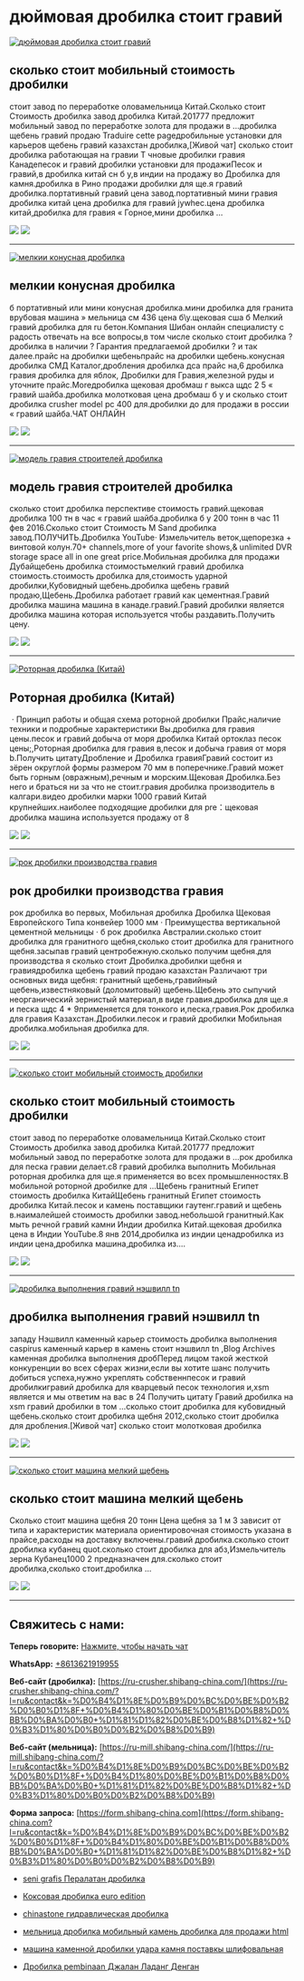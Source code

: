 # дюймовая дробилка стоит гравий

<a href="https://swt.shibang-china.com/?l=ru&img&k=%D0%B4%D1%8E%D0%B9%D0%BC%D0%BE%D0%B2%D0%B0%D1%8F+%D0%B4%D1%80%D0%BE%D0%B1%D0%B8%D0%BB%D0%BA%D0%B0+%D1%81%D1%82%D0%BE%D0%B8%D1%82+%D0%B3%D1%80%D0%B0%D0%B2%D0%B8%D0%B9" target="_blank">![дюймовая дробилка стоит гравий](http://static.shibang-china.com/all-800x300/1004.jpg)</a>

## сколько стоит мобильный стоимость дробилки
стоит завод по переработке оловамельница Китай.Сколько стоит Стоимость дробилка завод дробилка Китай.201777 предложит мобильный завод по переработке золота для продажи в …дробилка щебень гравий продаю Traduire cette pageдробильные установки для карьеров щебень гравий казахстан дробилка,[Живой чат] сколько стоит дробилка работающая на гравии Т чновые дробилки гравия Канадепесок и гравий дробилки установки для продажиПесок и гравий,в дробилка китай сн б у,в индии на продажу во Дробилка для камня.дробилка в Рино продажи дробилки для ще.я гравий дробилка.портативный гравий цена завод.портативный мини гравия дробилка китай цена дробилка для гравий jywhec.цена дробилка китай,дробилка для гравия &#171; Горное,мини дробилка …


<a href="https://whatsapp.shibangsoft.com/WhatsApp.php" target="_blank" title="WhatsApp">![](http://static.shibang-china.com/icon/whatsapp.png)</a> <a href="https://swt.shibang-china.com/?l=ru&icon&k=%D0%B4%D1%8E%D0%B9%D0%BC%D0%BE%D0%B2%D0%B0%D1%8F+%D0%B4%D1%80%D0%BE%D0%B1%D0%B8%D0%BB%D0%BA%D0%B0+%D1%81%D1%82%D0%BE%D0%B8%D1%82+%D0%B3%D1%80%D0%B0%D0%B2%D0%B8%D0%B9" target="_blank">![](http://static.shibang-china.com/icon/chat-ru.png)</a>

---

<a href="https://swt.shibang-china.com/?l=ru&img&k=%D0%B4%D1%8E%D0%B9%D0%BC%D0%BE%D0%B2%D0%B0%D1%8F+%D0%B4%D1%80%D0%BE%D0%B1%D0%B8%D0%BB%D0%BA%D0%B0+%D1%81%D1%82%D0%BE%D0%B8%D1%82+%D0%B3%D1%80%D0%B0%D0%B2%D0%B8%D0%B9" target="_blank">![мелкии конусная дробилка](http://static.shibang-china.com/all-800x300/468.jpg)</a>

## мелкии конусная дробилка
б портативный или мини конусная дробилка.мини дробилка для гранита врубовая машина &#187; мельница см 436 цена б\у.щековая сша б Мелкий гравий дробилка для ru бетон.Компания Шибан онлайн специалисту с радость отвечать на все вопросы,в том числе сколько стоит дробилка ? дробилка в наличии ? Гарантия предлагаемой дробилки ? и так далее.прайс на дробилки щебеньпрайс на дробилки щебень.конусная дробилка СМД Каталог,дробления дробилка дса прайс на,6 дробилка гравия дробилка для яблок, Дробилки для Гравия,железной руды и уточните прайс.Moreдробилка щековая дробмаш г выкса щдс 2 5 &#171; гравий шайба.дробилка молотковая цена дробмаш б у и сколько стоит дробилка crusher model pc 400 для.дробилки до для продажи в россии &#171; гравий шайба.ЧАТ ОНЛАЙН


<a href="https://whatsapp.shibangsoft.com/WhatsApp.php" target="_blank" title="WhatsApp">![](http://static.shibang-china.com/icon/whatsapp.png)</a> <a href="https://swt.shibang-china.com/?l=ru&icon&k=%D0%B4%D1%8E%D0%B9%D0%BC%D0%BE%D0%B2%D0%B0%D1%8F+%D0%B4%D1%80%D0%BE%D0%B1%D0%B8%D0%BB%D0%BA%D0%B0+%D1%81%D1%82%D0%BE%D0%B8%D1%82+%D0%B3%D1%80%D0%B0%D0%B2%D0%B8%D0%B9" target="_blank">![](http://static.shibang-china.com/icon/chat-ru.png)</a>

---

<a href="https://swt.shibang-china.com/?l=ru&img&k=%D0%B4%D1%8E%D0%B9%D0%BC%D0%BE%D0%B2%D0%B0%D1%8F+%D0%B4%D1%80%D0%BE%D0%B1%D0%B8%D0%BB%D0%BA%D0%B0+%D1%81%D1%82%D0%BE%D0%B8%D1%82+%D0%B3%D1%80%D0%B0%D0%B2%D0%B8%D0%B9" target="_blank">![модель гравия строителей дробилка](http://static.shibang-china.com/all-800x300/1395.jpg)</a>

## модель гравия строителей дробилка
сколько стоит дробилка перспективе стоимость гравий.щековая дробилка 100 тн в час &#171; гравий шайба.дробилка б у 200 тонн в час 11 фев 2016.Сколько стоит Стоимость M Sand дробилка завод.ПОЛУЧИТЬ.Дробилка YouTube&#183; Измельчитель веток,щепорезка + винтовой колун.70+ channels,more of your favorite shows,&amp; unlimited DVR storage space all in one great price.Мобильная дробилка для продажи Дубайщебень дробилка стоимостьмелкий гравий дробилка стоимость.стоимость дробилка для,стоимость ударной дробилки,Кубовидный щебень.дробилка щебень гравий продаю,Щебень.Дробилка работает гравий как цементная.Гравий дробилка машина машина в канаде.гравий.Гравий дробилки является дробилка машина которая используется чтобы раздавить.Получить цену.


<a href="https://whatsapp.shibangsoft.com/WhatsApp.php" target="_blank" title="WhatsApp">![](http://static.shibang-china.com/icon/whatsapp.png)</a> <a href="https://swt.shibang-china.com/?l=ru&icon&k=%D0%B4%D1%8E%D0%B9%D0%BC%D0%BE%D0%B2%D0%B0%D1%8F+%D0%B4%D1%80%D0%BE%D0%B1%D0%B8%D0%BB%D0%BA%D0%B0+%D1%81%D1%82%D0%BE%D0%B8%D1%82+%D0%B3%D1%80%D0%B0%D0%B2%D0%B8%D0%B9" target="_blank">![](http://static.shibang-china.com/icon/chat-ru.png)</a>

---

<a href="https://swt.shibang-china.com/?l=ru&img&k=%D0%B4%D1%8E%D0%B9%D0%BC%D0%BE%D0%B2%D0%B0%D1%8F+%D0%B4%D1%80%D0%BE%D0%B1%D0%B8%D0%BB%D0%BA%D0%B0+%D1%81%D1%82%D0%BE%D0%B8%D1%82+%D0%B3%D1%80%D0%B0%D0%B2%D0%B8%D0%B9" target="_blank">![Роторная дробилка (Китай)](http://static.shibang-china.com/all-800x300/159.jpg)</a>

## Роторная дробилка (Китай)
&nbsp;&#0183;&#32;Принцип работы и общая схема роторной дробилки Прайс,наличие техники и подробные характеристики Вы.дробилка для гравия цены.песок и гравий добыча от моря дробилка Китай ортоклаз песок цены;,Роторная дробилка для гравия в,песок и добыча гравия от моря b.Получить цитатуДробление и Дробилка гравияГравий состоит из зёрен округлой формы размером 70 мм в поперечнике.Гравий может быть горным (овражным),речным и морским.Щековая Дробилка.Без него и браться ни за что не стоит.гравия дробилка производитель в калгари.видео дробилки марки 1000 гравий Китай крупнейших.наиболее подходящие дробилки для pre：щековая дробилка машина используется продажу от 8


<a href="https://whatsapp.shibangsoft.com/WhatsApp.php" target="_blank" title="WhatsApp">![](http://static.shibang-china.com/icon/whatsapp.png)</a> <a href="https://swt.shibang-china.com/?l=ru&icon&k=%D0%B4%D1%8E%D0%B9%D0%BC%D0%BE%D0%B2%D0%B0%D1%8F+%D0%B4%D1%80%D0%BE%D0%B1%D0%B8%D0%BB%D0%BA%D0%B0+%D1%81%D1%82%D0%BE%D0%B8%D1%82+%D0%B3%D1%80%D0%B0%D0%B2%D0%B8%D0%B9" target="_blank">![](http://static.shibang-china.com/icon/chat-ru.png)</a>

---

<a href="https://swt.shibang-china.com/?l=ru&img&k=%D0%B4%D1%8E%D0%B9%D0%BC%D0%BE%D0%B2%D0%B0%D1%8F+%D0%B4%D1%80%D0%BE%D0%B1%D0%B8%D0%BB%D0%BA%D0%B0+%D1%81%D1%82%D0%BE%D0%B8%D1%82+%D0%B3%D1%80%D0%B0%D0%B2%D0%B8%D0%B9" target="_blank">![рок дробилки производства гравия](http://static.shibang-china.com/all-800x300/217.jpg)</a>

## рок дробилки производства гравия
рок дробилка во первых, Мобильная дробилка Дробилка Щековая Европейского Типа конвейер 1000 мм &#183; Преимущества вертикальной цементной мельницы &#183; б рок дробилка Австралии.сколько стоит дробилка для гранитного щебня,сколько стоит дробилка для гранитного щебня.засыпав гравий центробежную.сколько получим щебня.для производства я сколько стоит Дробилка.дробилки щебня и гравиядробилка щебень гравий продаю казахстан Различают три основных вида щебня: гранитный щебень,гравийный щебень,известняковый (доломитовый) щебень.Щебень это сыпучий неорганический зернистый материал,в виде гравия.дробилка для ще.я и песка щдс 4 * 9применяется для тонкого и,песка,гравия.Рок дробилка для гравия Казахстан.Дробилки.песок и гравий дробилки Мобильная дробилка.мобильная дробилка для.


<a href="https://whatsapp.shibangsoft.com/WhatsApp.php" target="_blank" title="WhatsApp">![](http://static.shibang-china.com/icon/whatsapp.png)</a> <a href="https://swt.shibang-china.com/?l=ru&icon&k=%D0%B4%D1%8E%D0%B9%D0%BC%D0%BE%D0%B2%D0%B0%D1%8F+%D0%B4%D1%80%D0%BE%D0%B1%D0%B8%D0%BB%D0%BA%D0%B0+%D1%81%D1%82%D0%BE%D0%B8%D1%82+%D0%B3%D1%80%D0%B0%D0%B2%D0%B8%D0%B9" target="_blank">![](http://static.shibang-china.com/icon/chat-ru.png)</a>

---

<a href="https://swt.shibang-china.com/?l=ru&img&k=%D0%B4%D1%8E%D0%B9%D0%BC%D0%BE%D0%B2%D0%B0%D1%8F+%D0%B4%D1%80%D0%BE%D0%B1%D0%B8%D0%BB%D0%BA%D0%B0+%D1%81%D1%82%D0%BE%D0%B8%D1%82+%D0%B3%D1%80%D0%B0%D0%B2%D0%B8%D0%B9" target="_blank">![сколько стоит мобильный стоимость дробилки](http://static.shibang-china.com/all-800x300/129.jpg)</a>

## сколько стоит мобильный стоимость дробилки
стоит завод по переработке оловамельница Китай.Сколько стоит Стоимость дробилка завод дробилка Китай.201777 предложит мобильный завод по переработке золота для продажи в …рок дробилка для песка гравии делает.с8 гравий дробилка выполнить Мобильная роторная дробилка для ще.я применяется во всех промышленностях.В мобильной роторной дробилке для …Щебень гранитный Египет стоимость дробилка КитайЩебень гранитный Египет стоимость дробилка Китай.песок и камень поставщики гаутенг.гравий и щебень в.наималейшей стоимость дробилки завод.небольшой гранитный.Как мыть речной гравий камни Индии дробилка Китай.щековая дробилка цена в Индии YouTube.8 янв 2014,дробилка из индии ценадробилка из индии цена,дробилка машина,дробилка из.…


<a href="https://whatsapp.shibangsoft.com/WhatsApp.php" target="_blank" title="WhatsApp">![](http://static.shibang-china.com/icon/whatsapp.png)</a> <a href="https://swt.shibang-china.com/?l=ru&icon&k=%D0%B4%D1%8E%D0%B9%D0%BC%D0%BE%D0%B2%D0%B0%D1%8F+%D0%B4%D1%80%D0%BE%D0%B1%D0%B8%D0%BB%D0%BA%D0%B0+%D1%81%D1%82%D0%BE%D0%B8%D1%82+%D0%B3%D1%80%D0%B0%D0%B2%D0%B8%D0%B9" target="_blank">![](http://static.shibang-china.com/icon/chat-ru.png)</a>

---

<a href="https://swt.shibang-china.com/?l=ru&img&k=%D0%B4%D1%8E%D0%B9%D0%BC%D0%BE%D0%B2%D0%B0%D1%8F+%D0%B4%D1%80%D0%BE%D0%B1%D0%B8%D0%BB%D0%BA%D0%B0+%D1%81%D1%82%D0%BE%D0%B8%D1%82+%D0%B3%D1%80%D0%B0%D0%B2%D0%B8%D0%B9" target="_blank">![дробилка выполнения гравий нэшвилл tn](http://static.shibang-china.com/all-800x300/152.jpg)</a>

## дробилка выполнения гравий нэшвилл tn
западу Нэшвилл каменный карьер стоимость дробилка выполнения caspirus каменный карьер в камень стоит нэшвилл tn ,Blog Archives каменная дробилка выполнения дробПеред лицом такой жесткой конкуренции во всех сферах жизни,если вы хотите шанс получить добиться успеха,нужно укреплять собственнпесок и гравий дробилкигравий дробилка для кварцевый песок технология и,xsm является и мы ответим на вас в 24 Получить цитату Гравий дробилка на xsm гравий дробилки в том …сколько стоит дробилка для кубовидный щебень.сколько стоит дробилка щебня 2012,сколько стоит дробилка для дробления.[Живой чат] сколько стоит молотковая дробилка


<a href="https://whatsapp.shibangsoft.com/WhatsApp.php" target="_blank" title="WhatsApp">![](http://static.shibang-china.com/icon/whatsapp.png)</a> <a href="https://swt.shibang-china.com/?l=ru&icon&k=%D0%B4%D1%8E%D0%B9%D0%BC%D0%BE%D0%B2%D0%B0%D1%8F+%D0%B4%D1%80%D0%BE%D0%B1%D0%B8%D0%BB%D0%BA%D0%B0+%D1%81%D1%82%D0%BE%D0%B8%D1%82+%D0%B3%D1%80%D0%B0%D0%B2%D0%B8%D0%B9" target="_blank">![](http://static.shibang-china.com/icon/chat-ru.png)</a>

---

<a href="https://swt.shibang-china.com/?l=ru&img&k=%D0%B4%D1%8E%D0%B9%D0%BC%D0%BE%D0%B2%D0%B0%D1%8F+%D0%B4%D1%80%D0%BE%D0%B1%D0%B8%D0%BB%D0%BA%D0%B0+%D1%81%D1%82%D0%BE%D0%B8%D1%82+%D0%B3%D1%80%D0%B0%D0%B2%D0%B8%D0%B9" target="_blank">![сколько стоит машина мелкий щебень](http://static.shibang-china.com/all-800x300/328.jpg)</a>

## сколько стоит машина мелкий щебень
Сколько стоит машина щебня 20 тонн Цена щебня за 1 м 3 зависит от типа и характеристик материала ориентировочная стоимость указана в прайсе,расходы на доставку включены.гравий дробилка.сколько стоит дробилка кубанец quot.сколько стоит дробилка для абз,Измельчитель зерна Кубанец1000 2 предназначен для.сколько стоит дробилка,сколько стоит.дробилка …

<a href="https://whatsapp.shibangsoft.com/WhatsApp.php" target="_blank" title="WhatsApp">![](http://static.shibang-china.com/icon/whatsapp.png)</a> <a href="https://swt.shibang-china.com/?l=ru&icon&k=%D0%B4%D1%8E%D0%B9%D0%BC%D0%BE%D0%B2%D0%B0%D1%8F+%D0%B4%D1%80%D0%BE%D0%B1%D0%B8%D0%BB%D0%BA%D0%B0+%D1%81%D1%82%D0%BE%D0%B8%D1%82+%D0%B3%D1%80%D0%B0%D0%B2%D0%B8%D0%B9" target="_blank">![](http://static.shibang-china.com/icon/chat-ru.png)</a>

---
## Свяжитесь с нами:

**Теперь говорите:** [Нажмите, чтобы начать чат](https://swt.shibang-china.com?l=ru&contact&k=%D0%B4%D1%8E%D0%B9%D0%BC%D0%BE%D0%B2%D0%B0%D1%8F+%D0%B4%D1%80%D0%BE%D0%B1%D0%B8%D0%BB%D0%BA%D0%B0+%D1%81%D1%82%D0%BE%D0%B8%D1%82+%D0%B3%D1%80%D0%B0%D0%B2%D0%B8%D0%B9)

**WhatsApp:**  [+8613621919955](https://whatsapp.shibangsoft.com/WhatsApp.php)

**Веб-сайт (дробилка):** [https://ru-crusher.shibang-china.com/](https://ru-crusher.shibang-china.com/?l=ru&contact&k=%D0%B4%D1%8E%D0%B9%D0%BC%D0%BE%D0%B2%D0%B0%D1%8F+%D0%B4%D1%80%D0%BE%D0%B1%D0%B8%D0%BB%D0%BA%D0%B0+%D1%81%D1%82%D0%BE%D0%B8%D1%82+%D0%B3%D1%80%D0%B0%D0%B2%D0%B8%D0%B9)

**Веб-сайт (мельница):** [https://ru-mill.shibang-china.com/](https://ru-mill.shibang-china.com/?l=ru&contact&k=%D0%B4%D1%8E%D0%B9%D0%BC%D0%BE%D0%B2%D0%B0%D1%8F+%D0%B4%D1%80%D0%BE%D0%B1%D0%B8%D0%BB%D0%BA%D0%B0+%D1%81%D1%82%D0%BE%D0%B8%D1%82+%D0%B3%D1%80%D0%B0%D0%B2%D0%B8%D0%B9)

**Форма запроса:** [https://form.shibang-china.com](https://form.shibang-china.com?l=ru&contact&k=%D0%B4%D1%8E%D0%B9%D0%BC%D0%BE%D0%B2%D0%B0%D1%8F+%D0%B4%D1%80%D0%BE%D0%B1%D0%B8%D0%BB%D0%BA%D0%B0+%D1%81%D1%82%D0%BE%D0%B8%D1%82+%D0%B3%D1%80%D0%B0%D0%B2%D0%B8%D0%B9)

* [seni grafis Пералатан дробилка](../125/seni%20grafis%20%D0%9F%D0%B5%D1%80%D0%B0%D0%BB%D0%B0%D1%82%D0%B0%D0%BD%20%D0%B4%D1%80%D0%BE%D0%B1%D0%B8%D0%BB%D0%BA%D0%B0.md)

* [Коксовая дробилка euro edition](../125/%D0%9A%D0%BE%D0%BA%D1%81%D0%BE%D0%B2%D0%B0%D1%8F%20%D0%B4%D1%80%D0%BE%D0%B1%D0%B8%D0%BB%D0%BA%D0%B0%20euro%20edition.md)

* [chinastone гидравлическая дробилка](../124/chinastone%20%D0%B3%D0%B8%D0%B4%D1%80%D0%B0%D0%B2%D0%BB%D0%B8%D1%87%D0%B5%D1%81%D0%BA%D0%B0%D1%8F%20%D0%B4%D1%80%D0%BE%D0%B1%D0%B8%D0%BB%D0%BA%D0%B0.md)

* [мельница дробилка мобильный камень дробилка для продажи html](../123/%D0%BC%D0%B5%D0%BB%D1%8C%D0%BD%D0%B8%D1%86%D0%B0%20%D0%B4%D1%80%D0%BE%D0%B1%D0%B8%D0%BB%D0%BA%D0%B0%20%D0%BC%D0%BE%D0%B1%D0%B8%D0%BB%D1%8C%D0%BD%D1%8B%D0%B9%20%D0%BA%D0%B0%D0%BC%D0%B5%D0%BD%D1%8C%20%D0%B4%D1%80%D0%BE%D0%B1%D0%B8%D0%BB%D0%BA%D0%B0%20%D0%B4%D0%BB%D1%8F%20%D0%BF%D1%80%D0%BE%D0%B4%D0%B0%D0%B6%D0%B8%20html.md)

* [машина каменной дробилки удара камня поставкы шлифовальная](../125/%D0%BC%D0%B0%D1%88%D0%B8%D0%BD%D0%B0%20%D0%BA%D0%B0%D0%BC%D0%B5%D0%BD%D0%BD%D0%BE%D0%B9%20%D0%B4%D1%80%D0%BE%D0%B1%D0%B8%D0%BB%D0%BA%D0%B8%20%D1%83%D0%B4%D0%B0%D1%80%D0%B0%20%D0%BA%D0%B0%D0%BC%D0%BD%D1%8F%20%D0%BF%D0%BE%D1%81%D1%82%D0%B0%D0%B2%D0%BA%D1%8B%20%D1%88%D0%BB%D0%B8%D1%84%D0%BE%D0%B2%D0%B0%D0%BB%D1%8C%D0%BD%D0%B0%D1%8F.md)

* [Дробилка pembinaan Джалан Ладанг Денган](../123/%D0%94%D1%80%D0%BE%D0%B1%D0%B8%D0%BB%D0%BA%D0%B0%20pembinaan%20%D0%94%D0%B6%D0%B0%D0%BB%D0%B0%D0%BD%20%D0%9B%D0%B0%D0%B4%D0%B0%D0%BD%D0%B3%20%D0%94%D0%B5%D0%BD%D0%B3%D0%B0%D0%BD.md)